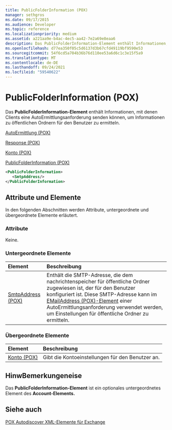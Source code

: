 ```yaml
---
title: PublicFolderInformation (POX)
manager: sethgros
ms.date: 09/17/2015
ms.audience: Developer
ms.topic: reference
ms.localizationpriority: medium
ms.assetid: a221aa9e-b4ac-4ec5-aa42-7e2a69e8eaa6
description: Das PublicFolderInformation-Element enthält Informationen, mit denen Clients eine AutoErmittlungsanforderung senden können, um Informationen zu öffentlichen Ordnern für den Benutzer zu ermitteln.
ms.openlocfilehash: d77ea350f05c5d6137d3b67cfd49119bf9590e53
ms.sourcegitcommit: 54f6cd5a704b36b76d110ee53a6d6c1c3e15f5a9
ms.translationtype: MT
ms.contentlocale: de-DE
ms.lasthandoff: 09/24/2021
ms.locfileid: "59540622"
---
```

# <a name="publicfolderinformation-pox"></a>PublicFolderInformation (POX)

Das **PublicFolderInformation-Element** enthält Informationen, mit denen Clients eine AutoErmittlungsanforderung senden können, um Informationen zu öffentlichen Ordnern für den Benutzer zu ermitteln. 
  
[AutoErmittlung (POX)](autodiscover-pox.md)
  
[Response (POX)](response-pox.md)
  
[Konto (POX)](account-pox.md)
  
[PublicFolderInformation (POX)](publicfolderinformation-pox.md)
  
```XML
<PublicFolderInformation>
   <SmtpAddress/>
</PublicFolderInformation>
```

## <a name="attributes-and-elements"></a>Attribute und Elemente

In den folgenden Abschnitten werden Attribute, untergeordnete und übergeordnete Elemente erläutert.
  
### <a name="attributes"></a>Attribute

Keine.
  
### <a name="child-elements"></a>Untergeordnete Elemente

|**Element**|**Beschreibung**|
|:-----|:-----|
|[SmtpAddress (POX)](smtpaddress-pox.md) <br/> |Enthält die SMTP-Adresse, die dem nachrichtenspeicher für öffentliche Ordner zugewiesen ist, der für den Benutzer konfiguriert ist. Diese SMTP-Adresse kann im [EMailAddress (POX)-Element](emailaddress-pox.md) einer AutoErmittlungsanforderung verwendet werden, um Einstellungen für öffentliche Ordner zu ermitteln.  <br/> |
   
### <a name="parent-elements"></a>Übergeordnete Elemente

|**Element**|**Beschreibung**|
|:-----|:-----|
|[Konto (POX)](account-pox.md) <br/> |Gibt die Kontoeinstellungen für den Benutzer an.  <br/> |
   
## <a name="remarks"></a>HinwBemerkungeneise

Das **PublicFolderInformation-Element** ist ein optionales untergeordnetes Element des **Account-Elements.** 
  
## <a name="see-also"></a>Siehe auch



[POX Autodiscover XML-Elemente für Exchange](pox-autodiscover-xml-elements-for-exchange.md)

